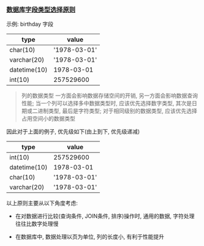 ### [数据库字段类型选择原则](https://www.imooc.com/video/1925)

示例: birthday 字段

type          |value
--------------|-----------
char(10)      |'1978-03-01'
varchar(20)   |'1978-03-01'
datetime(10)  |1978-03-01
int(10)       |257529600

> 列的数据类型 一方面会影响数据存储空间的开销, 另一方面会影响数据查询性能; 当一个列可以选择多中数据类型时, 应该优先选择数字类型, 其次是日期或二进制类型, 最后是字符类型; 对于相同级别的数据类型, 应该优先选择占用空间小的数据类型

因此对于上面的例子, 优先级如下(由上到下, 优先级递减)

type          |value
--------------|-----------
int(10)       |257529600
datetime(10)  |1978-03-01
char(10)      |'1978-03-01'
varchar(20)   |'1978-03-01'


以上原则主要从以下角度考虑:

+ 在对数据进行比较(查询条件, JOIN条件, 排序)操作时, 通用的数据, 字符处理往往比数字处理慢

+ 在数据库中, 数据处理以页为单位, 列的长度小, 有利于性能提升

